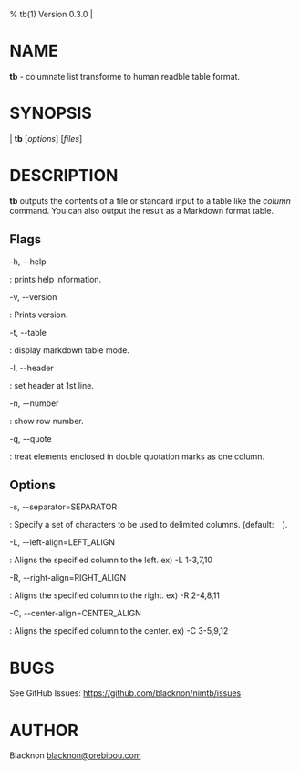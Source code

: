 % tb(1) Version 0.3.0 |

NAME
====

**tb** - columnate list transforme to human readble table format.

SYNOPSIS
========

| **tb** \[*options*] \[*files*]

DESCRIPTION
===========

**tb** outputs the contents of a file or standard input to a table like the *column* command.
You can also output the result as a Markdown format table.

Flags
-----

-h, --help

:   prints help information.


-v, --version

:   Prints version.


-t, --table

:   display markdown table mode.


-l, --header

:   set header at 1st line.


-n, --number

:   show row number.


-q, --quote

:   treat elements enclosed in double quotation marks as one column.


Options
-------

-s, --separator=SEPARATOR

:   Specify a set of characters to be used to delimited columns. (default: ` ` ).

-L, --left-align=LEFT_ALIGN

:   Aligns the specified column to the left. ex) -L 1-3,7,10

-R, --right-align=RIGHT_ALIGN

:   Aligns the specified column to the right. ex) -R 2-4,8,11

-C, --center-align=CENTER_ALIGN

:   Aligns the specified column to the center. ex) -C 3-5,9,12


BUGS
====

See GitHub Issues: <https://github.com/blacknon/nimtb/issues>

AUTHOR
======

Blacknon <blacknon@orebibou.com>
